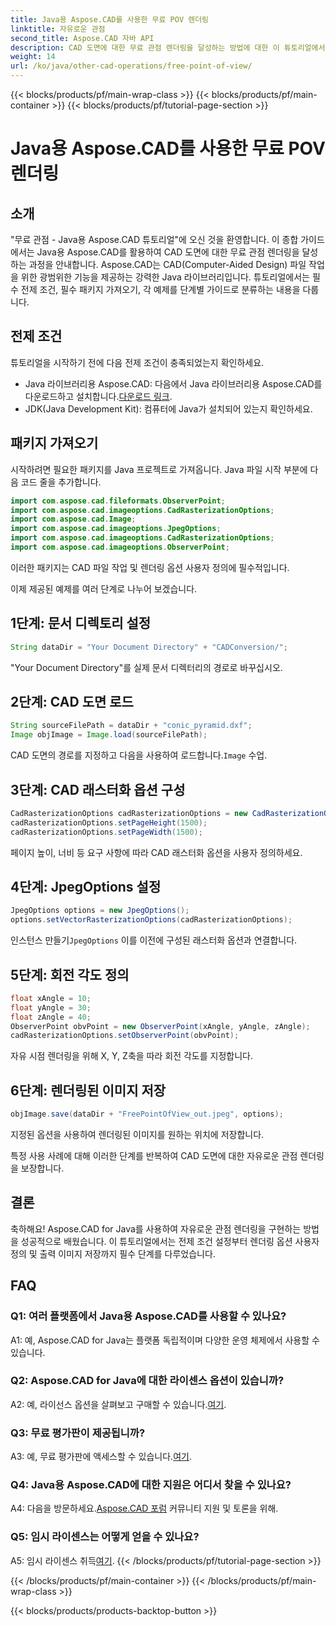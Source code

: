 ```yaml
---
title: Java용 Aspose.CAD를 사용한 무료 POV 렌더링
linktitle: 자유로운 관점
second_title: Aspose.CAD 자바 API
description: CAD 도면에 대한 무료 관점 렌더링을 달성하는 방법에 대한 이 튜토리얼에서 Java용 Aspose.CAD의 강력한 기능을 살펴보세요. Aspose.CAD의 잠재력을 최대한 활용하십시오.
weight: 14
url: /ko/java/other-cad-operations/free-point-of-view/
---
```


{{< blocks/products/pf/main-wrap-class >}}
{{< blocks/products/pf/main-container >}}
{{< blocks/products/pf/tutorial-page-section >}}

# Java용 Aspose.CAD를 사용한 무료 POV 렌더링

## 소개

"무료 관점 - Java용 Aspose.CAD 튜토리얼"에 오신 것을 환영합니다. 이 종합 가이드에서는 Java용 Aspose.CAD를 활용하여 CAD 도면에 대한 무료 관점 렌더링을 달성하는 과정을 안내합니다. Aspose.CAD는 CAD(Computer-Aided Design) 파일 작업을 위한 광범위한 기능을 제공하는 강력한 Java 라이브러리입니다. 튜토리얼에서는 필수 전제 조건, 필수 패키지 가져오기, 각 예제를 단계별 가이드로 분류하는 내용을 다룹니다.

## 전제 조건

튜토리얼을 시작하기 전에 다음 전제 조건이 충족되었는지 확인하세요.
-  Java 라이브러리용 Aspose.CAD: 다음에서 Java 라이브러리용 Aspose.CAD를 다운로드하고 설치합니다.[다운로드 링크](https://releases.aspose.com/cad/java/).
- JDK(Java Development Kit): 컴퓨터에 Java가 설치되어 있는지 확인하세요.

## 패키지 가져오기

시작하려면 필요한 패키지를 Java 프로젝트로 가져옵니다. Java 파일 시작 부분에 다음 코드 줄을 추가합니다.
```java
import com.aspose.cad.fileformats.ObserverPoint;
import com.aspose.cad.imageoptions.CadRasterizationOptions;
import com.aspose.cad.Image;
import com.aspose.cad.imageoptions.JpegOptions;
import com.aspose.cad.imageoptions.CadRasterizationOptions;
import com.aspose.cad.imageoptions.ObserverPoint;
```

이러한 패키지는 CAD 파일 작업 및 렌더링 옵션 사용자 정의에 필수적입니다.

이제 제공된 예제를 여러 단계로 나누어 보겠습니다.

## 1단계: 문서 디렉토리 설정

```java
String dataDir = "Your Document Directory" + "CADConversion/";
```

"Your Document Directory"를 실제 문서 디렉터리의 경로로 바꾸십시오.

## 2단계: CAD 도면 로드

```java
String sourceFilePath = dataDir + "conic_pyramid.dxf";
Image objImage = Image.load(sourceFilePath);
```

CAD 도면의 경로를 지정하고 다음을 사용하여 로드합니다.`Image` 수업.

## 3단계: CAD 래스터화 옵션 구성

```java
CadRasterizationOptions cadRasterizationOptions = new CadRasterizationOptions();
cadRasterizationOptions.setPageHeight(1500);
cadRasterizationOptions.setPageWidth(1500);
```

페이지 높이, 너비 등 요구 사항에 따라 CAD 래스터화 옵션을 사용자 정의하세요.

## 4단계: JpegOptions 설정

```java
JpegOptions options = new JpegOptions();
options.setVectorRasterizationOptions(cadRasterizationOptions);
```

 인스턴스 만들기`JpegOptions` 이를 이전에 구성된 래스터화 옵션과 연결합니다.

## 5단계: 회전 각도 정의

```java
float xAngle = 10;
float yAngle = 30;
float zAngle = 40;
ObserverPoint obvPoint = new ObserverPoint(xAngle, yAngle, zAngle);
cadRasterizationOptions.setObserverPoint(obvPoint);
```

자유 시점 렌더링을 위해 X, Y, Z축을 따라 회전 각도를 지정합니다.

## 6단계: 렌더링된 이미지 저장

```java
objImage.save(dataDir + "FreePointOfView_out.jpeg", options);
```

지정된 옵션을 사용하여 렌더링된 이미지를 원하는 위치에 저장합니다.

특정 사용 사례에 대해 이러한 단계를 반복하여 CAD 도면에 대한 자유로운 관점 렌더링을 보장합니다.

## 결론

축하해요! Aspose.CAD for Java를 사용하여 자유로운 관점 렌더링을 구현하는 방법을 성공적으로 배웠습니다. 이 튜토리얼에서는 전제 조건 설정부터 렌더링 옵션 사용자 정의 및 출력 이미지 저장까지 필수 단계를 다루었습니다.

## FAQ

### Q1: 여러 플랫폼에서 Java용 Aspose.CAD를 사용할 수 있나요?

A1: 예, Aspose.CAD for Java는 플랫폼 독립적이며 다양한 운영 체제에서 사용할 수 있습니다.

### Q2: Aspose.CAD for Java에 대한 라이센스 옵션이 있습니까?

 A2: 예, 라이선스 옵션을 살펴보고 구매할 수 있습니다.[여기](https://purchase.aspose.com/buy).

### Q3: 무료 평가판이 제공됩니까?

 A3: 예, 무료 평가판에 액세스할 수 있습니다.[여기](https://releases.aspose.com/).

### Q4: Java용 Aspose.CAD에 대한 지원은 어디서 찾을 수 있나요?

 A4: 다음을 방문하세요.[Aspose.CAD 포럼](https://forum.aspose.com/c/cad/19) 커뮤니티 지원 및 토론을 위해.

### Q5: 임시 라이센스는 어떻게 얻을 수 있나요?

 A5: 임시 라이센스 취득[여기](https://purchase.aspose.com/temporary-license/).
{{< /blocks/products/pf/tutorial-page-section >}}

{{< /blocks/products/pf/main-container >}}
{{< /blocks/products/pf/main-wrap-class >}}

{{< blocks/products/products-backtop-button >}}
